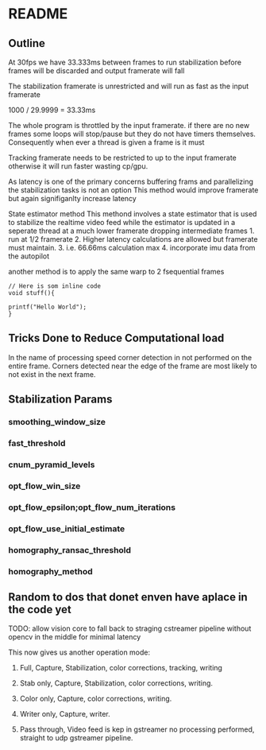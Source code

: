 # README

## Outline

At 30fps we have 33.333ms  between frames to run stabilization before frames will be discarded and output framerate will fall

The stabilization framerate is unrestricted and will run as fast as the input framerate

1000 / 29.9999 = 33.33ms

The whole program is throttled by the input framerate. if there are no new frames some loops will stop/pause but they do not have timers themselves.
Consequently when ever a thread is given a frame is it must

Tracking framerate needs to be restricted to up to the input framerate otherwise it will run faster wasting cp/gpu.

As latency is one of the primary concerns buffering frams and parallelizing the stabilization tasks is not an option
This method would improve framerate but again signifiganlty increase latency

State estimator method
This methond involves a state estimator that is used to stabilize the realtime video feed while the estimator is updated in a seperate thread at a much lower framerate dropping intermediate frames
    1. run at 1/2 framerate
    2. Higher latency calculations are allowed but framerate must maintain.
    3. i.e. 66.66ms calculation max
    4. incorporate imu data from the autopilot

another method is to apply the same warp to 2 fsequential frames

    // Here is som inline code
    void stuff(){
    
    printf("Hello World");
    }

## Tricks Done to Reduce Computational load

In the name of processing speed corner detection in not performed on the entire frame. Corners detected near the edge of the frame are most likely to not exist in the next frame.

## Stabilization Params

### smoothing_window_size

### fast_threshold

### cnum_pyramid_levels

### opt_flow_win_size

### opt_flow_epsilon;opt_flow_num_iterations

### opt_flow_use_initial_estimate

### homography_ransac_threshold

### homography_method

## Random to dos that donet enven have aplace in the code yet

TODO: allow vision core to fall back to straging cstreamer pipeline without opencv in the middle for minimal latency

This now gives us another operation mode:

1. Full, Capture, Stabilization, color corrections, tracking, writing

2. Stab only, Capture, Stabilization, color corrections, writing.

3. Color only, Capture, color corrections, writing.

4. Writer only, Capture, writer.

5. Pass through, Video feed is kep in gstreamer no processing performed, straight to udp gstreamer pipeline.
